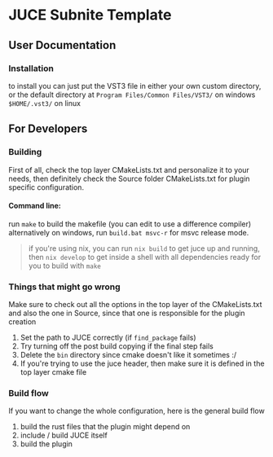 # JUCE Subnite Template

## User Documentation
### Installation
to install you can just put the VST3 file in either your own custom directory, or the default directory at
`Program Files/Common Files/VST3/` on windows
`$HOME/.vst3/` on linux

## For Developers
### Building
First of all, check the top layer CMakeLists.txt and personalize it to your needs, then definitely check the Source folder CMakeLists.txt for plugin specific configuration.

#### Command line:
run `make` to build the makefile (you can edit to use a difference compiler)
alternatively on windows, run `build.bat msvc-r` for msvc release mode.
> if you're using nix, you can run `nix build` to get juce up and running, then `nix develop` to get inside a shell with all dependencies ready for you to build with `make`

### Things that might go wrong
Make sure to check out all the options in the top layer of the CMakeLists.txt and also the one in Source, since that one is responsible for the plugin creation
1. Set the path to JUCE correctly (if `find_package` fails)
2. Try turning off the post build copying if the final step fails
3. Delete the `bin` directory since cmake doesn't like it sometimes :/
4. If you're trying to use the juce header, then make sure it is defined in the top layer cmake file

### Build flow
If you want to change the whole configuration, here is the general build flow
1. build the rust files that the plugin might depend on
2. include / build JUCE itself
3. build the plugin
